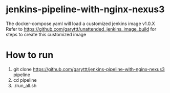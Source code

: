 # jenkins-pipeline-with-nginx-nexus3
The docker-compose.yaml will load a customized jenkins image v1.0.X
Refer to https://github.com/garyttt/unattended_jenkins_image_build for steps to create this customized image

# How to run
1. git clone https://github.com/garyttt/jenkins-pipeline-with-nginx-nexus3 pipeline
2. cd pipeline
3. ./run_all.sh
